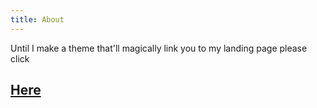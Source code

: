 ```yaml
---
title: About
---
```


Until I make a theme that'll magically
link you to my landing page
please click

## [Here](https://mvellandi.github.io/)
